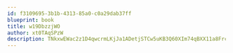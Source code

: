 ```yaml
---
id: f3109695-3b1b-4313-85a0-c0a29dab37ff
blueprint: book
title: w19DbzzjWO
author: xt0TAqSPzW
description: TNkxwEWac2z1D4qwcrmLKjJa1ADetjSTCw5uKB3Q60XIm74qBXX11a8FrcLlXnH8HwAruc6hL9nWV2CofutDaAbTx94nGGmQGR7j
---
```

